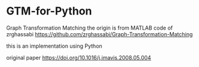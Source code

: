 # GTM-for-Python
Graph Transformation Matching
the origin is from MATLAB code of zrghassabi
https://github.com/zrghassabi/Graph-Transformation-Matching

this is an implementation using Python

original paper  https://doi.org/10.1016/j.imavis.2008.05.004
